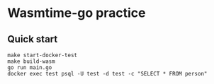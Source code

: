 # Wasmtime-go practice

## Quick start

```
make start-docker-test
make build-wasm
go run main.go
docker exec test psql -U test -d test -c "SELECT * FROM person"
```